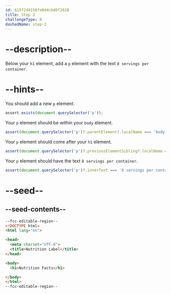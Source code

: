 ```yaml
---
id: 615f2d4150fe0d4cbd0f2628
title: Step 2
challengeType: 0
dashedName: step-2
---
```


# --description--

Below your `h1` element, add a `p` element with the text `8 servings per container`.

# --hints--

You should add a new `p` element.

```js
assert.exists(document.querySelector('p'));
```

Your `p` element should be within your `body` element.

```js
assert(document.querySelector('p')?.parentElement?.localName === 'body');
```

Your `p` element should come after your `h1` element.

```js
assert(document.querySelector('p')?.previousElementSibling?.localName === 'h1');
```

Your `p` element should have the text `8 servings per container`.

```js
assert(document.querySelector('p')?.innerText === '8 servings per container');
```

# --seed--

## --seed-contents--

```html
--fcc-editable-region--
<!DOCTYPE html>
<html lang="en">

<head>
  <meta charset="UTF-8">
  <title>Nutrition Label</title>
</head>

<body>
  <h1>Nutrition Facts</h1>

</body>
</html>
--fcc-editable-region--
```

```css

```
